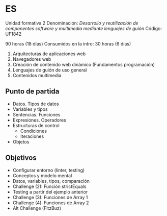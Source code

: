 # ES

Unidad formativa 2
Denominación: _Desarrollo y reutilización de componentes
software y multimedia mediante lenguajes de guión_
Código: UF1842

90 horas (18 días)
Consumidos en la intro: 30 horas (6 días)

1. Arquitecturas de aplicaciones web
2. Navegadores web
3. Creación de contenido web dinámico (Fundamentos programación)
4. Lenguajes de guión de uso general
5. Contenidos multimedia

## Punto de partida

- Datos. Tipos de datos
- Variables y tipos
- Sentencias. Funciones
- Expresiones. Operadores
- Estructuras de control
  - Condiciones
  - Iteraciones
- Objetos

## Objetivos

- Configurar entorno (linter, testing)
- Conceptos y modelo mental
- Datos, variables, tipos, comparación
- Challenge (2): Función strictEquals
- Testing a partir del ejemplo anterior
- Challenge (3): Funciones de Array 1
- Challenge (4): Funciones de Array 2
- Alt Challenge (FitzBuz)
